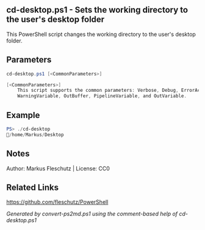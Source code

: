## cd-desktop.ps1 - Sets the working directory to the user's desktop folder

This PowerShell script changes the working directory to the user's desktop folder.

## Parameters
```powershell
cd-desktop.ps1 [<CommonParameters>]

[<CommonParameters>]
    This script supports the common parameters: Verbose, Debug, ErrorAction, ErrorVariable, WarningAction, 
    WarningVariable, OutBuffer, PipelineVariable, and OutVariable.
```

## Example
```powershell
PS> ./cd-desktop
📂/home/Markus/Desktop

```

## Notes
Author: Markus Fleschutz | License: CC0

## Related Links
https://github.com/fleschutz/PowerShell

*Generated by convert-ps2md.ps1 using the comment-based help of cd-desktop.ps1*
